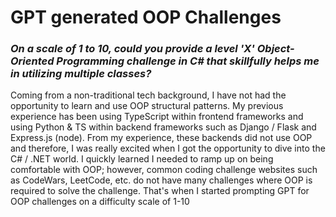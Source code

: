 # GPT generated OOP Challenges
### *On a scale of 1 to 10, could you provide a level 'X' Object-Oriented Programming challenge in C# that skillfully helps me in utilizing multiple classes?*

Coming from a non-traditional tech background, I have not had the opportunity to learn and use OOP structural patterns. My previous experience has been using TypeScript within frontend frameworks and using Python & TS within backend frameworks such as Django / Flask and Express.js (node). From my experience, these backends did not use OOP and therefore, I was really excited when I got the opportunity to dive into the C# / .NET world. I quickly learned I needed to ramp up on being comfortable with OOP; however, common coding challenge websites such as CodeWars, LeetCode, etc. do not have many challenges where OOP is required to solve the challenge. That's when I started prompting GPT for OOP challenges on a difficulty scale of 1-10
